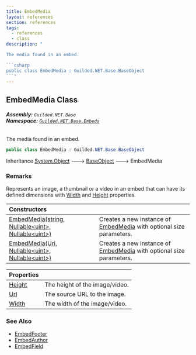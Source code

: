 ```yaml
---
title: EmbedMedia
layout: references
section: references
tags:
  - references
  - class
description: "

The media found in an embed.

```csharp
public class EmbedMedia : Guilded.NET.Base.BaseObject
```"
---
```


## EmbedMedia Class
###### **Assembly:** `Guilded.NET.Base`<br/>**Namespace:** [`Guilded.NET.Base.Embeds`](Guilded.NET.Base.Embeds 'Guilded.NET.Base.Embeds')

The media found in an embed.

```csharp
public class EmbedMedia : Guilded.NET.Base.BaseObject
```

Inheritance [System.Object](https://docs.microsoft.com/en-us/dotnet/api/System.Object 'System.Object') &#129106; [BaseObject](BaseObject 'Guilded.NET.Base.BaseObject') &#129106; EmbedMedia

### Remarks
  
Represents an image, a thumbnail or a video in an embed that can have its defined dimensions with [Width](EmbedMedia.Width 'Guilded.NET.Base.Embeds.EmbedMedia.Width') and [Height](EmbedMedia.Height 'Guilded.NET.Base.Embeds.EmbedMedia.Height') properties.

| Constructors | |
| :--- | :--- |
| [EmbedMedia(string, Nullable&lt;uint&gt;, Nullable&lt;uint&gt;)](EmbedMedia.EmbedMedia(string,Nullable_uint_,Nullable_uint_) 'Guilded.NET.Base.Embeds.EmbedMedia.EmbedMedia(string, System.Nullable<uint>, System.Nullable<uint>)') | Creates a new instance of [EmbedMedia](EmbedMedia 'Guilded.NET.Base.Embeds.EmbedMedia') with optional size parameters. |
| [EmbedMedia(Uri, Nullable&lt;uint&gt;, Nullable&lt;uint&gt;)](EmbedMedia.EmbedMedia(Uri,Nullable_uint_,Nullable_uint_) 'Guilded.NET.Base.Embeds.EmbedMedia.EmbedMedia(System.Uri, System.Nullable<uint>, System.Nullable<uint>)') | Creates a new instance of [EmbedMedia](EmbedMedia 'Guilded.NET.Base.Embeds.EmbedMedia') with optional size parameters. |

| Properties | |
| :--- | :--- |
| [Height](EmbedMedia.Height 'Guilded.NET.Base.Embeds.EmbedMedia.Height') | The height of the image/video. |
| [Url](EmbedMedia.Url 'Guilded.NET.Base.Embeds.EmbedMedia.Url') | The source URL to the image. |
| [Width](EmbedMedia.Width 'Guilded.NET.Base.Embeds.EmbedMedia.Width') | The width of the image/video. |

### See Also
- [EmbedFooter](EmbedFooter 'Guilded.NET.Base.Embeds.EmbedFooter')
- [EmbedAuthor](EmbedAuthor 'Guilded.NET.Base.Embeds.EmbedAuthor')
- [EmbedField](EmbedField 'Guilded.NET.Base.Embeds.EmbedField')